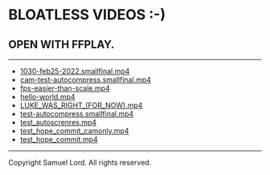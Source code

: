 # BLOATLESS VIDEOS :-)
## OPEN WITH FFPLAY.

---

* [1030-feb25-2022.smallfinal.mp4](bloatless-videos/1030-feb25-2022.smallfinal.mp4) 
* [cam-test-autocompress.smallfinal.mp4](bloatless-videos/cam-test-autocompress.smallfinal.mp4) 
* [fps-easier-than-scale.mp4](bloatless-videos/fps-easier-than-scale.mp4) 
* [hello-world.mp4](bloatless-videos/hello-world.mp4) 
* [LUKE_WAS_RIGHT_(FOR_NOW).mp4](bloatless-videos/LUKE_WAS_RIGHT_(FOR_NOW).mp4) 
* [test-autocompress.smallfinal.mp4](bloatless-videos/test-autocompress.smallfinal.mp4) 
* [test_autoscrenres.mp4](bloatless-videos/test_autoscrenres.mp4) 
* [test_hope_commit_camonly.mp4](bloatless-videos/test_hope_commit_camonly.mp4) 
* [test_hope_commit.mp4](bloatless-videos/test_hope_commit.mp4) 

---

Copyright Samuel Lord. All rights reserved.
